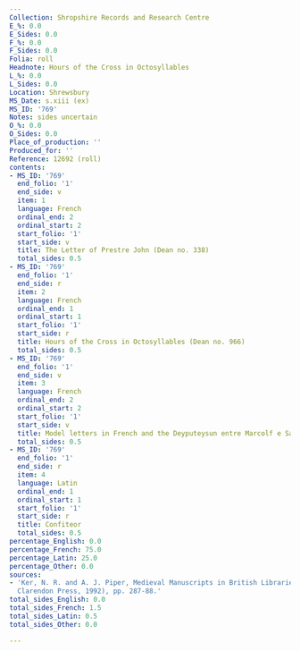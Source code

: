 ```yaml
---
Collection: Shropshire Records and Research Centre
E_%: 0.0
E_Sides: 0.0
F_%: 0.0
F_Sides: 0.0
Folia: roll
Headnote: Hours of the Cross in Octosyllables
L_%: 0.0
L_Sides: 0.0
Location: Shrewsbury
MS_Date: s.xiii (ex)
MS_ID: '769'
Notes: sides uncertain
O_%: 0.0
O_Sides: 0.0
Place_of_production: ''
Produced_for: ''
Reference: 12692 (roll)
contents:
- MS_ID: '769'
  end_folio: '1'
  end_side: v
  item: 1
  language: French
  ordinal_end: 2
  ordinal_start: 2
  start_folio: '1'
  start_side: v
  title: The Letter of Prestre John (Dean no. 338)
  total_sides: 0.5
- MS_ID: '769'
  end_folio: '1'
  end_side: r
  item: 2
  language: French
  ordinal_end: 1
  ordinal_start: 1
  start_folio: '1'
  start_side: r
  title: Hours of the Cross in Octosyllables (Dean no. 966)
  total_sides: 0.5
- MS_ID: '769'
  end_folio: '1'
  end_side: v
  item: 3
  language: French
  ordinal_end: 2
  ordinal_start: 2
  start_folio: '1'
  start_side: v
  title: Model letters in French and the Deyputeysun entre Marcolf e Salomon
  total_sides: 0.5
- MS_ID: '769'
  end_folio: '1'
  end_side: r
  item: 4
  language: Latin
  ordinal_end: 1
  ordinal_start: 1
  start_folio: '1'
  start_side: r
  title: Confiteor
  total_sides: 0.5
percentage_English: 0.0
percentage_French: 75.0
percentage_Latin: 25.0
percentage_Other: 0.0
sources:
- 'Ker, N. R. and A. J. Piper, Medieval Manuscripts in British Libraries, 4 (Oxford:
  Clarendon Press, 1992), pp. 287-88.'
total_sides_English: 0.0
total_sides_French: 1.5
total_sides_Latin: 0.5
total_sides_Other: 0.0

---
```

